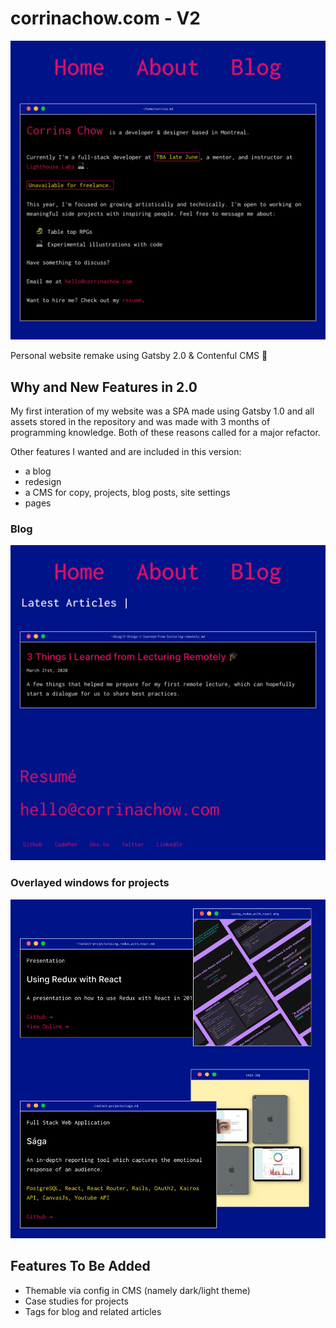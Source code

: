# corrinachow.com - V2

![Landing page](./docs/landing.png)

Personal website remake using Gatsby 2.0 & Contenful CMS 🚀

## Why and New Features in 2.0

My first interation of my website was a SPA made using Gatsby 1.0 and all assets stored in the repository and was made with 3 months of programming knowledge. Both of these reasons called for a major refactor.

Other features I wanted and are included in this version:

- a blog
- redesign
- a CMS for copy, projects, blog posts, site settings
- pages

### Blog

![Blog](./docs/blog.png)

### Overlayed windows for projects

![Projects](./docs/projects.png)

## Features To Be Added

- Themable via config in CMS (namely dark/light theme)
- Case studies for projects
- Tags for blog and related articles
